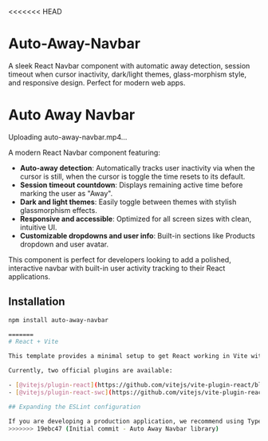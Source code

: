 <<<<<<< HEAD
# Auto-Away-Navbar
A sleek React Navbar component with automatic away detection, session timeout when cursor inactivity, dark/light themes, glass-morphism style, and responsive design. Perfect for modern web apps.

# Auto Away Navbar




Uploading auto-away-navbar.mp4…





A modern React Navbar component featuring:

- **Auto-away detection**: Automatically tracks user inactivity via when the cursor is still, when the cursor is toggle the time resets to its default.
- **Session timeout countdown**: Displays remaining active time before marking the user as "Away".
- **Dark and light themes**: Easily toggle between themes with stylish glassmorphism effects.
- **Responsive and accessible**: Optimized for all screen sizes with clean, intuitive UI.
- **Customizable dropdowns and user info**: Built-in sections like Products dropdown and user avatar.

This component is perfect for developers looking to add a polished, interactive navbar with built-in user activity tracking to their React applications.

## Installation

```bash
npm install auto-away-navbar

=======
# React + Vite

This template provides a minimal setup to get React working in Vite with HMR and some ESLint rules.

Currently, two official plugins are available:

- [@vitejs/plugin-react](https://github.com/vitejs/vite-plugin-react/blob/main/packages/plugin-react) uses [Babel](https://babeljs.io/) for Fast Refresh
- [@vitejs/plugin-react-swc](https://github.com/vitejs/vite-plugin-react/blob/main/packages/plugin-react-swc) uses [SWC](https://swc.rs/) for Fast Refresh

## Expanding the ESLint configuration

If you are developing a production application, we recommend using TypeScript with type-aware lint rules enabled. Check out the [TS template](https://github.com/vitejs/vite/tree/main/packages/create-vite/template-react-ts) for information on how to integrate TypeScript and [`typescript-eslint`](https://typescript-eslint.io) in your project.
>>>>>>> 19ebc47 (Initial commit - Auto Away Navbar library)
